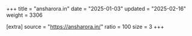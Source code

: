 +++
title = "ansharora.in"
date = "2025-01-03"
updated = "2025-02-16"
weight = 3306

[extra]
source = "https://ansharora.in/"
ratio = 100
size = 3
+++
